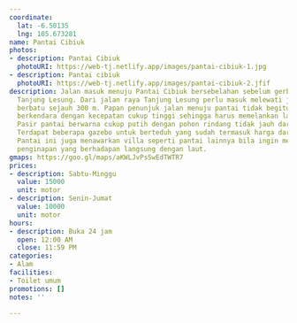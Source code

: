 ```yaml
---
coordinate:
  lat: -6.50135
  lng: 105.673281
name: Pantai Cibiuk
photos:
- description: Pantai Cibiuk
  photoURI: https://web-tj.netlify.app/images/pantai-cibiuk-1.jpg
- description: Pantai cibiuk
  photoURI: https://web-tj.netlify.app/images/pantai-cibiuk-2.jfif
description: Jalan masuk menuju Pantai Cibiuk bersebelahan sebelum gerbang masuk kawasan
  Tanjung Lesung. Dari jalan raya Tanjung Lesung perlu masuk melewati jalan tanah
  berbatu sejauh 300 m. Papan penunjuk jalan menuju pantai tidak begitu terlihat jika
  berkendara dengan kecepatan cukup tinggi sehingga harus memelankan laju kendaraan.
  Pasir pantai berwarna cukup putih dengan pohon rindang tidak jauh dari bibir pantai.
  Terdapat beberapa gazebo untuk berteduh yang sudah termasuk harga dari parkir masuk.
  Pantai ini juga menawarkan villa seperti pantai lainnya bila ingin menikmati suasana
  penginapan yang berhadapan langsung dengan laut.
gmaps: https://goo.gl/maps/aKWLJvPsSwEdTWTR7
prices:
- description: Sabtu-Minggu
  value: 15000
  unit: motor
- description: Senin-Jumat
  value: 10000
  unit: motor
hours:
- description: Buka 24 jam
  open: 12:00 AM
  close: 11:59 PM
categories:
- Alam
facilities:
- Toilet umum
promotions: []
notes: ''

---
```


